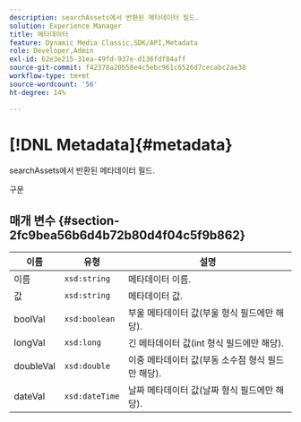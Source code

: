 ```yaml
---
description: searchAssets에서 반환된 메타데이터 필드.
solution: Experience Manager
title: 메타데이터
feature: Dynamic Media Classic,SDK/API,Metadata
role: Developer,Admin
exl-id: 62e3e215-31ea-49fd-937e-d136fdf84aff
source-git-commit: f42378a20b58e4c5ebc961c6526d7cecabc2ae38
workflow-type: tm+mt
source-wordcount: '56'
ht-degree: 14%

---
```


# [!DNL Metadata]{#metadata}

searchAssets에서 반환된 메타데이터 필드.

구문

## 매개 변수 {#section-2fc9bea56b6d4b72b80d4f04c5f9b862}

| 이름 | 유형 | 설명 |
|---|---|---|
| 이름 | `xsd:string` | 메타데이터 이름. |
| 값 | `xsd:string` | 메타데이터 값. |
| boolVal | `xsd:boolean` | 부울 메타데이터 값(부울 형식 필드에만 해당). |
| longVal | `xsd:long` | 긴 메타데이터 값(int 형식 필드에만 해당). |
| doubleVal | `xsd:double` | 이중 메타데이터 값(부동 소수점 형식 필드만 해당). |
| dateVal | `xsd:dateTime` | 날짜 메타데이터 값(날짜 형식 필드에만 해당). |

